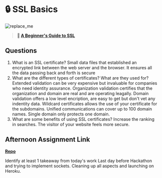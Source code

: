 # 🔒 SSL Basics

![replace_me](https://codeworks.blob.core.windows.net/public/assets/img/illustrations/placeholder.svg)

> **📖 [A Beginner's Guide to SSL](https://codeworksacademy.com/fs-student-guide/resources/wk8-9/07-SSL)**

## Questions

1. What is an SSL certificate?
Small data files that established an encrypted link between the web server and the browser. It ensures all the data passing back and forth is secure 
2. What are the different types of certificates? What are they used for?
Extended validation can be very expensive but invaluable for companies who need identity assurance. Organization validation certifies that  the organization and domain are real and are operating leagally.  Domain validation offers a low level encription, are easy to get but don't vet any indentity data. Wildcard certificates allows the use of your certificate for the subdomains. Unified communications can cover up to 100 domain names. Single domain only protects one domain. 
3. What are some benefits of using SSL certificates?
Increase the ranking in searches. The visitor of your website feels more secure.
## Afternoon Assignment Link

**[Repo](https://github.com/bcrossley712/honey-do)**

Identify at least 1 takeaway from today's work
Last day before Hackathon and trying to implement sockets. Cleaning up all aspects and launching on Heroku.